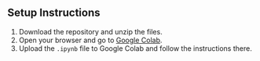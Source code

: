## Setup Instructions
1. Download the repository and unzip the files.
2. Open your browser and go to [Google Colab](https://colab.research.google.com).
3. Upload the `.ipynb` file to Google Colab and follow the instructions there.
